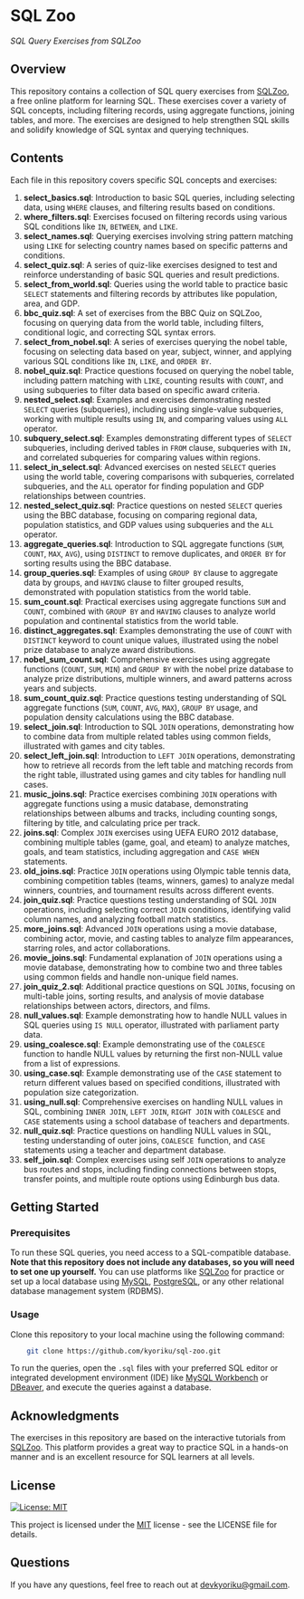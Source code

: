# SQL Zoo
*SQL Query Exercises from SQLZoo*

## Overview
This repository contains a collection of SQL query exercises from [SQLZoo](https://sqlzoo.net/wiki/SQL_Tutorial), a free online platform for learning SQL. These exercises cover a variety of SQL concepts, including filtering records, using aggregate functions, joining tables, and more. The exercises are designed to help strengthen SQL skills and solidify knowledge of SQL syntax and querying techniques.

## Contents
Each file in this repository covers specific SQL concepts and exercises:

1. **select_basics.sql**: Introduction to basic SQL queries, including selecting data, using `WHERE` clauses, and filtering results based on conditions.
2. **where_filters.sql**: Exercises focused on filtering records using various SQL conditions like `IN`, `BETWEEN`, and `LIKE`.
3. **select_names.sql**: Querying exercises involving string pattern matching using `LIKE` for selecting country names based on specific patterns and conditions.
4. **select_quiz.sql**: A series of quiz-like exercises designed to test and reinforce understanding of basic SQL queries and result predictions.
5. **select_from_world.sql**: Queries using the world table to practice basic `SELECT` statements and filtering records by attributes like population, area, and GDP.
6. **bbc_quiz.sql**: A set of exercises from the BBC Quiz on SQLZoo, focusing on querying data from the world table, including filters, conditional logic, and correcting SQL syntax errors.
7. **select_from_nobel.sql**: A series of exercises querying the nobel table, focusing on selecting data based on year, subject, winner, and applying various SQL conditions like `IN`, `LIKE`, and `ORDER BY`.
8. **nobel_quiz.sql**: Practice questions focused on querying the nobel table, including pattern matching with `LIKE`, counting results with `COUNT`, and using subqueries to filter data based on specific award criteria.
9. **nested_select.sql**: Examples and exercises demonstrating nested `SELECT` queries (subqueries), including using single-value subqueries, working with multiple results using `IN`, and comparing values using `ALL` operator.
10. **subquery_select.sql**: Examples demonstrating different types of `SELECT` subqueries, including derived tables in `FROM` clause, subqueries with `IN,` and correlated subqueries for comparing values within regions.
11. **select_in_select.sql**: Advanced exercises on nested `SELECT` queries using the world table, covering comparisons with subqueries, correlated subqueries, and the `ALL` operator for finding population and GDP relationships between countries.
12. **nested_select_quiz.sql**: Practice questions on nested `SELECT` queries using the BBC database, focusing on comparing regional data, population statistics, and GDP values using subqueries and the `ALL` operator.
13. **aggregate_queries.sql**: Introduction to SQL aggregate functions (`SUM`, `COUNT`, `MAX`, `AVG`), using `DISTINCT` to remove duplicates, and `ORDER BY` for sorting results using the BBC database.
14. **group_queries.sql**: Examples of using `GROUP BY` clause to aggregate data by groups, and `HAVING` clause to filter grouped results, demonstrated with population statistics from the world table.
15. **sum_count.sql**: Practical exercises using aggregate functions `SUM` and `COUNT`, combined with `GROUP BY` and `HAVING` clauses to analyze world population and continental statistics from the world table.
16. **distinct_aggregates.sql**: Examples demonstrating the use of `COUNT` with `DISTINCT` keyword to count unique values, illustrated using the nobel prize database to analyze award distributions.
17. **nobel_sum_count.sql**: Comprehensive exercises using aggregate functions (`COUNT`, `SUM`, `MIN`) and `GROUP BY` with the nobel prize database to analyze prize distributions, multiple winners, and award patterns across years and subjects.
18. **sum_count_quiz.sql**: Practice questions testing understanding of SQL aggregate functions (`SUM`, `COUNT`, `AVG`, `MAX`), `GROUP BY` usage, and population density calculations using the BBC database.
19. **select_join.sql**: Introduction to SQL `JOIN` operations, demonstrating how to combine data from multiple related tables using common fields, illustrated with games and city tables.
20. **select_left_join.sql**: Introduction to `LEFT JOIN` operations, demonstrating how to retrieve all records from the left table and matching records from the right table, illustrated using games and city tables for handling null cases.
21. **music_joins.sql**: Practice exercises combining `JOIN` operations with aggregate functions using a music database, demonstrating relationships between albums and tracks, including counting songs, filtering by title, and calculating price per track.
22. **joins.sql**: Complex `JOIN` exercises using UEFA EURO 2012 database, combining multiple tables (game, goal, and eteam) to analyze matches, goals, and team statistics, including aggregation and `CASE WHEN` statements.
23. **old_joins.sql**: Practice `JOIN` operations using Olympic table tennis data, combining competition tables (teams, winners, games) to analyze medal winners, countries, and tournament results across different events.
24. **join_quiz.sql**: Practice questions testing understanding of SQL `JOIN` operations, including selecting correct `JOIN` conditions, identifying valid column names, and analyzing football match statistics.
25. **more_joins.sql**: Advanced `JOIN` operations using a movie database, combining actor, movie, and casting tables to analyze film appearances, starring roles, and actor collaborations.
26. **movie_joins.sql**: Fundamental explanation of `JOIN` operations using a movie database, demonstrating how to combine two and three tables using common fields and handle non-unique field names.
27. **join_quiz_2.sql**: Additional practice questions on SQL `JOIN`s, focusing on multi-table joins, sorting results, and analysis of movie database relationships between actors, directors, and films.
28. **null_values.sql**: Example demonstrating how to handle NULL values in SQL queries using `IS NULL` operator, illustrated with parliament party data.
29. **using_coalesce.sql**: Example demonstrating use of the `COALESCE` function to handle NULL values by returning the first non-NULL value from a list of expressions.
30. **using_case.sql**: Example demonstrating use of the `CASE` statement to return different values based on specified conditions, illustrated with population size categorization.
31. **using_null.sql**: Comprehensive exercises on handling NULL values in SQL, combining `INNER JOIN`, `LEFT JOIN`, `RIGHT JOIN` with `COALESCE` and `CASE` statements using a school database of teachers and departments.
32. **null_quiz.sql**: Practice questions on handling NULL values in SQL, testing understanding of outer joins, `COALESCE `function, and `CASE` statements using a teacher and department database.
33. **self_join.sql**: Complex exercises using self `JOIN` operations to analyze bus routes and stops, including finding connections between stops, transfer points, and multiple route options using Edinburgh bus data.

## Getting Started

### Prerequisites
To run these SQL queries, you need access to a SQL-compatible database. **Note that this repository does not include any databases, so you will need to set one up yourself.** You can use platforms like [SQLZoo](https://sqlzoo.net/wiki/SQL_Tutorial) for practice or set up a local database using [MySQL](https://www.mysql.com/), [PostgreSQL](https://www.postgresql.org/), or any other relational database management system (RDBMS).

### Usage
Clone this repository to your local machine using the following command:
```bash
    git clone https://github.com/kyoriku/sql-zoo.git
```

To run the queries, open the `.sql` files with your preferred SQL editor or integrated development environment (IDE) like [MySQL Workbench](https://www.mysql.com/products/workbench/) or [DBeaver](https://dbeaver.io/), and execute the queries against a database.

## Acknowledgments
The exercises in this repository are based on the interactive tutorials from [SQLZoo](https://sqlzoo.net/wiki/SQL_Tutorial). This platform provides a great way to practice SQL in a hands-on manner and is an excellent resource for SQL learners at all levels.

## License
[![License: MIT](https://img.shields.io/badge/License-MIT-blue.svg?style=for-the-badge&logo=mit)](https://opensource.org/licenses/MIT)

This project is licensed under the [MIT](https://opensource.org/licenses/MIT) license - see the LICENSE file for details.

## Questions
If you have any questions, feel free to reach out at devkyoriku@gmail.com.